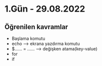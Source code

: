 # 1.Gün - 29.08.2022

## Öğrenilen kavramlar

 - <?php  --> Başlama komutu
 - echo  --> ekrana yazdırma komutu
- $...... = ......  --> değişken atama(key-value)
- for
- if